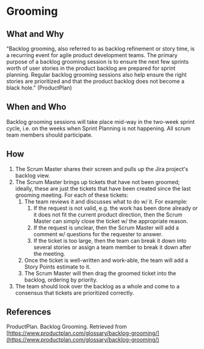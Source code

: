 # Grooming

## What and Why

"Backlog grooming, also referred to as backlog refinement or story time, is a recurring event for agile product development teams. The primary purpose of a backlog grooming session is to ensure the next few sprints worth of user stories in the product backlog are prepared for sprint planning. Regular backlog grooming sessions also help ensure the right stories are prioritized and that the product backlog does not become a black hole." (ProductPlan)

## When and Who

Backlog grooming sessions will take place mid-way in the two-week sprint cycle, i.e. on the weeks when Sprint Planning is not happening.  All scrum team members should participate.

## How

1. The Scrum Master shares their screen and pulls up the Jira project's backlog view.
1. The Scrum Master brings up tickets that have not been groomed; ideally, these are just the tickets that have been created since the last grooming meeting.  For each of these tickets:
    1. The team reviews it and discusses what to do w/ it.  For example:
        1. If the request is not valid, e.g. the work has been done already or it does not fit the current product direction, then the Scrum Master can simply close the ticket w/ the appropriate reason.
        1. If the request is unclear, then the Scrum Master will add a comment w/ questions for the requester to answer.
        1. If the ticket is too large, then the team can break it down into several stories or assign a team member to break it down after the meeting.
    1. Once the ticket is well-written and work-able, the team will add a Story Points estimate to it.
    1. The Scrum Master will then drag the groomed ticket into the backlog, ordering by priority.
1. The team should look over the backlog as a whole and come to a consensus that tickets are prioritized correctly.

## References

ProductPlan. Backlog Grooming. Retrieved from [https://www.productplan.com/glossary/backlog-grooming/](https://www.productplan.com/glossary/backlog-grooming/)   